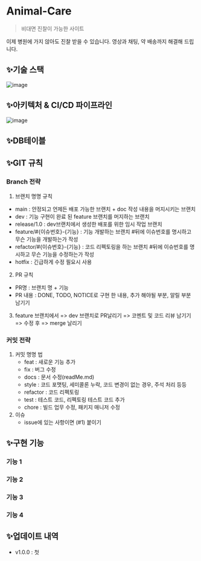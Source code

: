 # Animal-Care
> 비대면 진찰이 가능한 사이트

이제 병원에 가지 않아도 진찰 받을 수 있습니다.
영상과 채팅, 약 배송까지 해결해 드립니다.

## ✨기술 스택

![image](https://user-images.githubusercontent.com/28800270/200237746-6dca18c9-2bd2-4d42-9c13-8c11bd9eac1d.png)

## ✨아키텍처 & CI/CD 파이프라인

![image](https://user-images.githubusercontent.com/28800270/200238591-9a2416e0-e7f9-4fdf-abc2-59eb851dcded.png)


## ✨DB테이블

## ✨GIT 규칙

### Branch 전략

1. 브랜치 명명 규칙
- main : 안정되고 언제든 배포 가능한 브랜치 + doc 작성 내용을 머지시키는 브랜치
- dev : 기능 구현이 완료 된 feature 브랜치를 머지하는 브랜치
- release/1.0 : dev브랜치에서 생성한 배포를 위한 임시 작업 브랜치
- feature/#{이슈번호}-{기능} : 기능 개발하는 브랜치 #뒤에 이슈번호를 명시하고 무슨 기능을 개발하는가 작성
- refactor/#{이슈번호}-{기능} : 코드 리펙토링을 하는 브랜치 #뒤에 이슈번호를 명시하고 무슨 기능을 수정하는가 작성
- hotfix : 긴급하게 수정 필요시 사용

2. PR 규칙 
- PR명 : 브랜치 명 + 기능
- PR 내용 : DONE, TODO, NOTICE로 구현 한 내용, 추가 해야될 부분, 알릴 부분 남기기

3. feature 브랜치에서 => dev 브랜치로 PR날리기 => 코멘트 및 코드 리뷰 남기기 => 수정 후 => merge 날리기 

### 커밋 전략
1. 커밋 명명 법
   - feat : 새로운 기능 추가
   - fix : 버그 수정
   - docs : 문서 수정(readMe.md)
   - style : 코드 포맷팅, 세미콜론 누락, 코드 변경이 없는 경우, 주석 처리 등등
   - refactor : 코드 리펙토링
   - test : 테스트 코드, 리펙토링 테스트 코드 추가
   - chore : 빌드 업무 수정, 패키지 매니저 수정
2. 이슈
   - issue에 있는 사항이면 (#1) 붙이기

## ✨구현 기능

### 기능 1

### 기능 2

### 기능 3

### 기능 4


## ✨업데이트 내역

* v1.0.0 : 첫 

